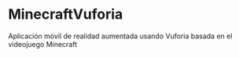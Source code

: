 # MinecraftVuforia
Aplicación móvil de realidad aumentada usando Vuforia basada en el videojuego Minecraft
